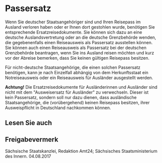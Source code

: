 # Passersatz

Wenn Sie deutscher Staatsangehöriger sind und Ihren Reisepass im Ausland verloren haben oder er Ihnen dort gestohlen wurde, benötigen Sie entsprechende Ersatzreisedokumente. Sie können sich dazu an eine deutsche Auslandsvertretung oder an die deutsche Grenzbehörde wenden, die gegebenenfalls einen Reiseausweis als Passersatz ausstellen können. Sie können auch einen Reiseausweis als Passersatz bei der deutschen Grenzbehörde beantragen, wenn Sie ins Ausland reisen möchten und kurz vor der Abreise bemerken, dass Sie keinen gültigen Reisepass besitzen.

Für nicht-deutsche Staatsangehörige, die einen solchen Passersatz benötigen, kann je nach Einzelfall abhängig von dem Herkunftsstaat ein Notreiseausweis oder ein Reiseausweis für Ausländer ausgestellt werden.

**Achtung!** Die Ersatzreisedokumente für Ausländerinnen und Ausländer sind nicht mit dem "Ausweisersatz für Ausländer" zu verwechseln. Dieser ist kein Passersatz, sondern soll nur dazu dienen, dass ausländische Staatsangehörige, die (vorübergehend) keinen Reisepass besitzen, ihrer Ausweispflicht in Deutschland nachkommen können.

## Lesen Sie auch

## Freigabevermerk

Sächsische Staatskanzlei, Redaktion Amt24; Sächsisches Staatsministerium des Innern. 04.08.2017
